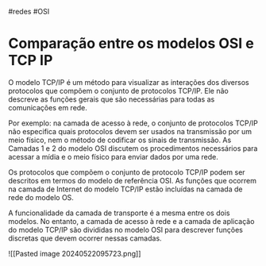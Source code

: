 #redes #OSI
# Comparação entre os modelos OSI e TCP IP

O modelo TCP/IP é um método para visualizar as interações dos diversos protocolos que compõem o conjunto de protocolos TCP/IP. Ele não descreve as funções gerais que são necessárias para todas as comunicações em rede.

Por exemplo: na camada de acesso à rede, o conjunto de protocolos TCP/IP não especifica quais protocolos devem ser usados na transmissão por um meio físico, nem o método de codificar os sinais de transmissão. As Camadas 1 e 2 do modelo OSI discutem os procedimentos necessários para acessar a mídia e o meio físico para enviar dados por uma rede.

Os protocolos que compõem o conjunto de protocolo TCP/IP podem ser descritos em termos do modelo de referência OSI. As funções que ocorrem na camada de Internet do modelo TCP/IP estão incluídas na camada de rede do modelo OS.

A funcionalidade da camada de transporte é a mesma entre os dois modelos. No entanto, a camada de acesso à rede e a camada de aplicação do modelo TCP/IP são divididas no modelo OSI para descrever funções discretas que devem ocorrer nessas camadas.

![[Pasted image 20240522095723.png]]